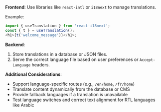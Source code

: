 **Frontend**: Use libraries like `react-intl` or `i18next` to manage translations.

Example:  
```javascript
import { useTranslation } from 'react-i18next';
const { t } = useTranslation();
<h1>{t('welcome_message')}</h1>;
```

**Backend**:
1. Store translations in a database or JSON files.  
2. Serve the correct language file based on user preferences or `Accept-Language` headers.

**Additional Considerations**:
* Support language-specific routes (e.g., `/en/home`, `/fr/home`)
* Translate content dynamically from the database or CMS
* Provide fallback languages if a translation is unavailable
* Test language switches and correct text alignment for RTL languages like Arabic 